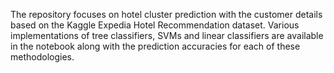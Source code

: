 The repository focuses on hotel cluster prediction with the customer details based on the Kaggle Expedia Hotel Recommendation dataset. Various implementations of tree classifiers, SVMs and linear classifiers are available in the notebook along with the prediction accuracies for each of these methodologies. 
